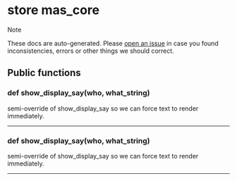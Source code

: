 # store mas_core

> [!NOTE]
> These docs are auto-generated. Please [open an issue](https://github.com/Friends-of-Monika/mas-docs/issues/new)
> in case you found inconsistencies, errors or other things we should correct.

## Public functions

### def show_display_say(who, what_string)

semi-override of show_display_say so we can force text to render immediately.

---

### def show_display_say(who, what_string)

semi-override of show_display_say so we can force text to render immediately.

---

